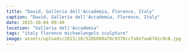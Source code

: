 ```yaml
---
title: "David, Galleria dell'Accademia, Florence, Italy"
caption: "David, Galleria dell'Accademia, Florence, Italy"
date: 2015-10-04 09:49
location: "Galleria dell'Accademia"
tags: "italy florence michaelangelo sculpture"
image: assets/uploads/2015/10/520b888a76c9378ccfa6e7aa6741c9c8.jpg
---
```


